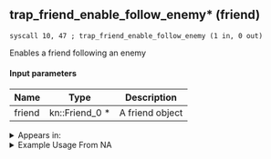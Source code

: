 ## trap_friend_enable_follow_enemy* (friend)

`syscall 10, 47 ; trap_friend_enable_follow_enemy (1 in, 0 out)`

Enables a friend following an enemy

#### Input parameters
| Name | Type | Description
|------|------|------------
| friend   | kn::Friend_0 *   | A friend object




<details>
	<summary>Appears in:</summary>

</details>

<details>
	<summary>Example Usage From NA</summary>
```

```
</details>

